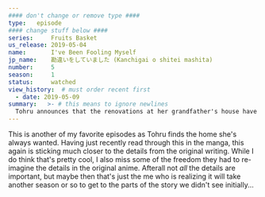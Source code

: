 ```yaml
---
#### don't change or remove type ####
type:   episode
#### change stuff below ####
series:     Fruits Basket
us_release: 2019-05-04 
name:       I've Been Fooling Myself
jp_name:    勘違いをしていました (Kanchigai o shitei mashita)
number:     5
season:     1
status:     watched
view_history:  # must order recent first
  - date: 2019-05-09 
summary:   >- # this means to ignore newlines
  Tohru announces that the renovations at her grandfather's house have been completed, and would be moving back in the next day. Her decision leaves the Sohmas seemingly in agreement that her stay with them was only a temporary circumstance. The next day, Tohru arrives back at her grandfather's place and is greeted by her relatives whom he was staying with. Later Tohru's aunt reveals that she had known about Tohru's living arrangement with the Sohmas thanks to a private detective and is concerned that this (including Kyoko's violent past) would negatively affect her son's ambitions to become a police officer. The discussion comes to a head when Tohru's grandfather slaps the son following his jeers at her, and the grandfather allows Tohru to live freely (as her parents had done) if she wants. Tohru breaks down as she truthfully reveals that she wants to spend more time with the Sohmas. Yuki and Kyo, who were both listening in from the outside after being bothered by Tohru's leaving, arrive to take Tohru back to their home. Yuki tells off the aunt's son for his meanness to Tohru, while Kyo tells Tohru that it is alright to be selfish once in a while, causing Tohru to remember her mother giving her the exact same advice when she was young. Thus Tohru joyfully moves back in with the Sohmas.
---
```


This is another of my favorite episodes as Tohru finds the home she's always wanted. Having just recently read through this in the manga, this again is sticking much closer to the details from the original writing. While I do think that's pretty cool, I also miss some of the freedom they had to re-imagine the details in the original anime. Afterall not *all* the details are important, but maybe then that's just the me who is realizing it will take another season or so to get to the parts of the story we didn't see initially...
